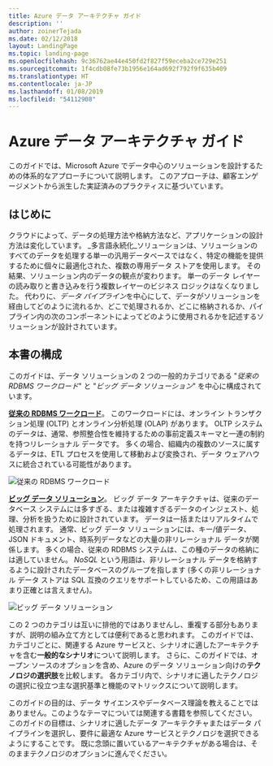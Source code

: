 ```yaml
---
title: Azure データ アーキテクチャ ガイド
description: ''
author: zoinerTejada
ms.date: 02/12/2018
layout: LandingPage
ms.topic: landing-page
ms.openlocfilehash: 9c36762ae44e450fd2f827f59eceba2ce729e251
ms.sourcegitcommit: 1f4cdb08fe73b1956e164ad692f792f9f635b409
ms.translationtype: HT
ms.contentlocale: ja-JP
ms.lasthandoff: 01/08/2019
ms.locfileid: "54112908"
---
```

# <a name="azure-data-architecture-guide"></a>Azure データ アーキテクチャ ガイド

このガイドでは、Microsoft Azure でデータ中心のソリューションを設計するための体系的なアプローチについて説明します。 このアプローチは、顧客エンゲージメントから派生した実証済みのプラクティスに基づいています。

## <a name="introduction"></a>はじめに

クラウドによって、データの処理方法や格納方法など、アプリケーションの設計方法は変化しています。 _多言語永続化_ソリューションは、ソリューションのすべてのデータを処理する単一の汎用データベースではなく、特定の機能を提供するために個々に最適化された、複数の専用データ ストアを使用します。 その結果、ソリューション内のデータの観点が変わります。 単一のデータ レイヤーの読み取りと書き込みを行う複数レイヤーのビジネス ロジックはなくなりました。 代わりに、*データ パイプライン*を中心にして、データがソリューションを経由してどのように流れるか、どこで処理されるか、どこに格納されるか、パイプライン内の次のコンポーネントによってどのように使用されるかを記述するソリューションが設計されています。

## <a name="how-this-guide-is-structured"></a>本書の構成

このガイドは、データ ソリューションの 2 つの一般的カテゴリである "*従来の RDBMS ワークロード*" と "*ビッグ データ ソリューション*" を中心に構成されています。

**[従来の RDBMS ワークロード](./relational-data/index.md)**。 このワークロードには、オンライン トランザクション処理 (OLTP) とオンライン分析処理 (OLAP) があります。 OLTP システムのデータは、通常、参照整合性を維持するための事前定義スキーマと一連の制約を持つリレーショナル データです。 多くの場合、組織内の複数のソースに属するデータは、ETL プロセスを使用して移動および変換され、データ ウェアハウスに統合されている可能性があります。

![従来の RDBMS ワークロード](./images/guide-rdbms.svg)

**[ビッグ データ ソリューション](./big-data/index.md)**。 ビッグ データ アーキテクチャは、従来のデータベース システムには多すぎる、または複雑すぎるデータのインジェスト、処理、分析を扱うために設計されています。 データは一括またはリアルタイムで処理されます。 通常、ビッグ データ ソリューションには、キー/値データ、JSON ドキュメント、時系列データなどの大量の非リレーショナル データが関係します。 多くの場合、従来の RDBMS システムは、この種のデータの格納には適していません。 *NoSQL* という用語は、非リレーショナル データを格納するように設計されたデータベースのグループを指します  (多くの非リレーショナル データ ストアは SQL 互換のクエリをサポートしているため、この用語はあまり正確とは言えません)。

![ビッグ データ ソリューション](./images/guide-big-data.svg)

この 2 つのカテゴリは互いに排他的ではありませんし、重複する部分もありますが、説明の組み立て方としては便利であると思われます。 このガイドでは、カテゴリごとに、関連する Azure サービスと、シナリオに適したアーキテクチャを含む**一般的なシナリオ**について説明します。 さらに、このガイドでは、オープン ソースのオプションを含め、Azure のデータ ソリューション向けの**テクノロジの選択肢**を比較します。 各カテゴリ内で、シナリオに適したテクノロジの選択に役立つ主な選択基準と機能のマトリックスについて説明します。

このガイドの目的は、データ サイエンスやデータベース理論を教えることではありません。このようなテーマについては関連する書籍を参照してください。 このガイドの目標は、シナリオに適したデータ アーキテクチャまたはデータ パイプラインを選択し、要件に最適な Azure サービスとテクノロジを選択できるようにすることです。 既に念頭に置いているアーキテクチャがある場合は、そのままテクノロジのオプションに進んでください。
